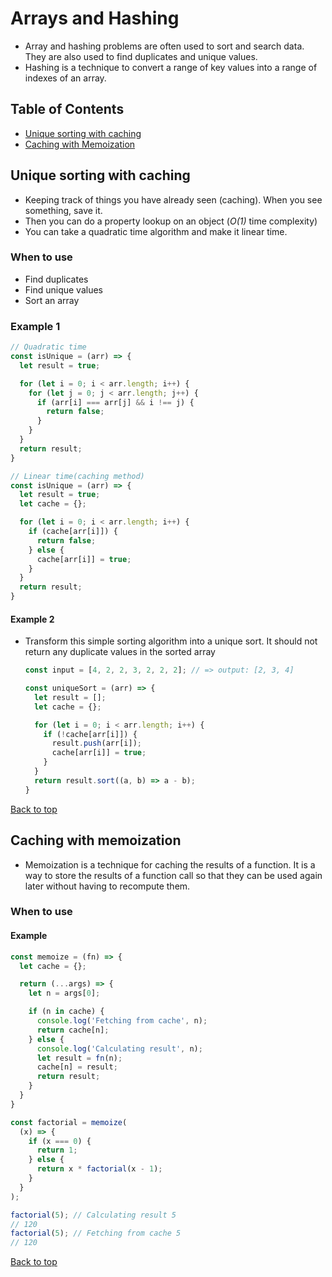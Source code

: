 # Arrays and Hashing

* Array and hashing problems are often used to sort and search data. They are also used to find duplicates and unique values.
* Hashing is a technique to convert a range of key values into a range of indexes of an array.

## Table of Contents
* [Unique sorting with caching](#unique-sorting-with-caching)
* [Caching with Memoization](#caching-with-memoization)

## Unique sorting with caching
  * Keeping track of things you have already seen (caching). When you see something, save it.
  * Then you can do a property lookup on an object (*O(1)* time complexity)
  * You can take a quadratic time algorithm and make it linear time.

### When to use
  * Find duplicates
  * Find unique values
  * Sort an array

### Example 1
  ```javascript
  // Quadratic time
  const isUnique = (arr) => {
    let result = true;

    for (let i = 0; i < arr.length; i++) {
      for (let j = 0; j < arr.length; j++) {
        if (arr[i] === arr[j] && i !== j) {
          return false;
        }
      }
    }
    return result;
  }

  // Linear time(caching method)
  const isUnique = (arr) => {
    let result = true;
    let cache = {};

    for (let i = 0; i < arr.length; i++) {
      if (cache[arr[i]]) {
        return false;
      } else {
        cache[arr[i]] = true;
      }
    }
    return result;
  }
  ```
#### Example 2

* Transform this simple sorting algorithm into a unique sort. It should not return any duplicate values in the sorted array

  ```javascript
  const input = [4, 2, 2, 3, 2, 2, 2]; // => output: [2, 3, 4]

  const uniqueSort = (arr) => {
    let result = [];
    let cache = {};

    for (let i = 0; i < arr.length; i++) {
      if (!cache[arr[i]]) {
        result.push(arr[i]);
        cache[arr[i]] = true;
      }
    }
    return result.sort((a, b) => a - b);
  }

[Back to top](#table-of-contents)

## Caching with memoization

* Memoization is a technique for caching the results of a function. It is a way to store the results of a function call so that they can be used again later without having to recompute them.

### When to use


#### Example
  ```javascript
  const memoize = (fn) => {
    let cache = {};

    return (...args) => {
      let n = args[0];

      if (n in cache) {
        console.log('Fetching from cache', n);
        return cache[n];
      } else {
        console.log('Calculating result', n);
        let result = fn(n);
        cache[n] = result;
        return result;
      }
    }
  }

  const factorial = memoize(
    (x) => {
      if (x === 0) {
        return 1;
      } else {
        return x * factorial(x - 1);
      }
    }
  );

  factorial(5); // Calculating result 5
  // 120
  factorial(5); // Fetching from cache 5
  // 120
  ```

[Back to top](#table-of-contents)